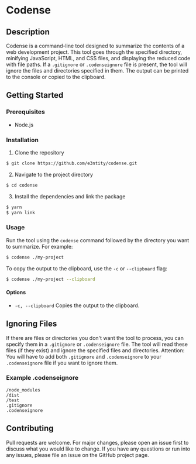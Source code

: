# Codense

## Description
Codense is a command-line tool designed to summarize the contents of a web development project. This tool goes through the specified directory, minifying JavaScript, HTML, and CSS files, and displaying the reduced code with file paths. If a `.gitignore` or `.codenseignore` file is present, the tool will ignore the files and directories specified in them. The output can be printed to the console or copied to the clipboard.

## Getting Started

### Prerequisites
- Node.js

### Installation
1. Clone the repository
```bash
$ git clone https://github.com/e3ntity/codense.git
```
2. Navigate to the project directory
```bash
$ cd codense
```
3. Install the dependencies and link the package
```bash
$ yarn
$ yarn link
```

### Usage
Run the tool using the `codense` command followed by the directory you want to summarize. For example:
```bash
$ codense ./my-project
```

To copy the output to the clipboard, use the `-c` or `--clipboard` flag:
```bash
$ codense ./my-project --clipboard
```

#### Options
- `-c, --clipboard` Copies the output to the clipboard.

## Ignoring Files
If there are files or directories you don't want the tool to process, you can specify them in a `.gitignore` or `.codenseignore` file. The tool will read these files (if they exist) and ignore the specified files and directories.
Attention: You will have to add both `.gitignore` and `.codenseignore` to your `.codenseignore` file if you want to ignore them.

### Example .codenseignore
```
/node_modules
/dist
/test
.gitignore
.codenseignore
```

## Contributing
Pull requests are welcome. For major changes, please open an issue first to discuss what you would like to change.
If you have any questions or run into any issues, please file an issue on the GitHub project page.
